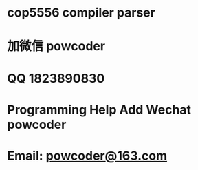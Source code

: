 # cop5556 compiler parser
# 加微信 powcoder

# QQ 1823890830

# Programming Help Add Wechat powcoder

# Email: powcoder@163.com


